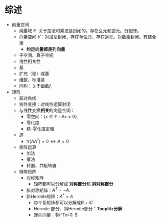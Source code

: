 # 综述

- 向量空间
  - 纯量域 $\mathbb F$: 关于加法和乘法是封闭的。存在幺元和逆元。分配律。
  - 向量空间 $V$：对加法封闭、存在单位元、存在逆元。对数乘封闭。有结合律
    - **约定向量都是列向量**
  - 子空间、真子空间
  - 线性相关性
  - 基
  - 扩充（张）成基
  - 维数、标准基
  - 同构：关于函数$f.$
- 矩阵
  - 超对角线
  - 线性变换：对线性运算封闭
  - 与线性变换**相关**的向量空间：
    - 零空间：$\{x\in\mathbb F : Ax = 0\}.$ 
    - 零化度
    - 秩-零化度定理
  - 迹
    - $tr(AA^*)=0\Leftrightarrow A=0$
  - 矩阵运算
    - 加法
    - 乘法
    - 转置、共轭转置
  - 特殊矩阵
    - 对称矩阵
      - 矩阵都可以分解成 **对称部分**和 **斜对称部分**
    - 斜对称矩阵：$A^T=-A.$
    - 斜Hermite矩阵：$A^*=A$
      - 每个复矩阵都可以分解成$B+i C$
      - Hermite 部分、斜Hermite部分：**Toeplitz分解**
      - 迷向向量：$x^Tx=0. $
